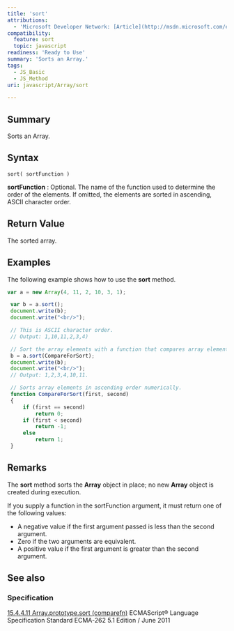 ```yaml
---
title: 'sort'
attributions:
  - 'Microsoft Developer Network: [Article](http://msdn.microsoft.com/en-us/library/ie/4b4fbfhk(v=vs.94).aspx)'
compatibility:
  feature: sort
  topic: javascript
readiness: 'Ready to Use'
summary: 'Sorts an Array.'
tags:
  - JS_Basic
  - JS_Method
uri: javascript/Array/sort

---
```

## Summary

Sorts an Array.

## Syntax

    sort( sortFunction )

**sortFunction**
:   Optional. The name of the function used to determine the order of the elements. If omitted, the elements are sorted in ascending, ASCII character order.

## Return Value

The sorted array.

## Examples

The following example shows how to use the **sort** method.

``` js
var a = new Array(4, 11, 2, 10, 3, 1);

 var b = a.sort();
 document.write(b);
 document.write("<br/>");

 // This is ASCII character order.
 // Output: 1,10,11,2,3,4)

 // Sort the array elements with a function that compares array elements.
 b = a.sort(CompareForSort);
 document.write(b);
 document.write("<br/>");
 // Output: 1,2,3,4,10,11.

 // Sorts array elements in ascending order numerically.
 function CompareForSort(first, second)
 {
     if (first == second)
         return 0;
     if (first < second)
         return -1;
     else
         return 1;
 }
```

## Remarks

The **sort** method sorts the **Array** object in place; no new **Array** object is created during execution.

If you supply a function in the sortFunction argument, it must return one of the following values:

-   A negative value if the first argument passed is less than the second argument.
-   Zero if the two arguments are equivalent.
-   A positive value if the first argument is greater than the second argument.

## See also

### Specification

[15.4.4.11 Array.prototype.sort (comparefn)](http://www.ecma-international.org/ecma-262/5.1/#sec-15.4.4.11) ECMAScript® Language Specification Standard ECMA-262 5.1 Edition / June 2011

